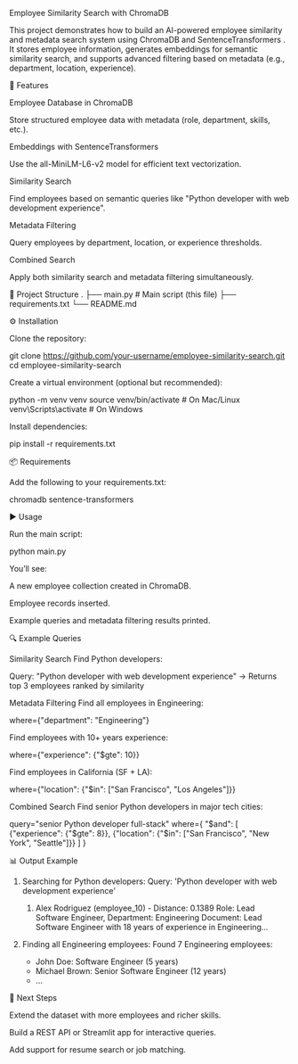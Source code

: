 Employee Similarity Search with ChromaDB

This project demonstrates how to build an AI-powered employee similarity and metadata search system using ChromaDB
 and SentenceTransformers
.
It stores employee information, generates embeddings for semantic similarity search, and supports advanced filtering based on metadata (e.g., department, location, experience).

🚀 Features

Employee Database in ChromaDB

Store structured employee data with metadata (role, department, skills, etc.).

Embeddings with SentenceTransformers

Use the all-MiniLM-L6-v2 model for efficient text vectorization.

Similarity Search

Find employees based on semantic queries like "Python developer with web development experience".

Metadata Filtering

Query employees by department, location, or experience thresholds.

Combined Search

Apply both similarity search and metadata filtering simultaneously.

📂 Project Structure
.
├── main.py        # Main script (this file)
├── requirements.txt
└── README.md

⚙️ Installation

Clone the repository:

git clone https://github.com/your-username/employee-similarity-search.git
cd employee-similarity-search


Create a virtual environment (optional but recommended):

python -m venv venv
source venv/bin/activate   # On Mac/Linux
venv\Scripts\activate      # On Windows


Install dependencies:

pip install -r requirements.txt

📦 Requirements

Add the following to your requirements.txt:

chromadb
sentence-transformers

▶️ Usage

Run the main script:

python main.py


You’ll see:

A new employee collection created in ChromaDB.

Employee records inserted.

Example queries and metadata filtering results printed.

🔍 Example Queries

Similarity Search
Find Python developers:

Query: "Python developer with web development experience"
→ Returns top 3 employees ranked by similarity


Metadata Filtering
Find all employees in Engineering:

where={"department": "Engineering"}


Find employees with 10+ years experience:

where={"experience": {"$gte": 10}}


Find employees in California (SF + LA):

where={"location": {"$in": ["San Francisco", "Los Angeles"]}}


Combined Search
Find senior Python developers in major tech cities:

query="senior Python developer full-stack"
where={
    "$and": [
        {"experience": {"$gte": 8}},
        {"location": {"$in": ["San Francisco", "New York", "Seattle"]}}
    ]
}

📊 Output Example
1. Searching for Python developers:
   Query: 'Python developer with web development experience'
   1. Alex Rodriguez (employee_10) - Distance: 0.1389
      Role: Lead Software Engineer, Department: Engineering
      Document: Lead Software Engineer with 18 years of experience in Engineering...

3. Finding all Engineering employees:
   Found 7 Engineering employees:
   - John Doe: Software Engineer (5 years)
   - Michael Brown: Senior Software Engineer (12 years)
   - ...

🧩 Next Steps

Extend the dataset with more employees and richer skills.

Build a REST API or Streamlit app for interactive queries.

Add support for resume search or job matching.
